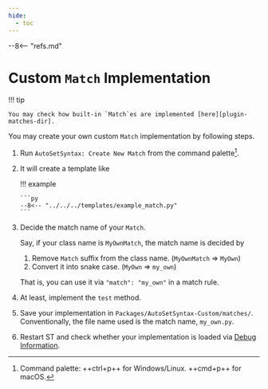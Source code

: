 ```yaml
---
hide:
  - toc
---
```


--8<-- "refs.md"

# Custom `Match` Implementation

!!! tip

    You may check how built-in `Match`es are implemented [here][plugin-matches-dir].

You may create your own custom `Match` implementation by following steps.

1.  Run `AutoSetSyntax: Create New Match` from the command palette[^1].
1.  It will create a template like

    !!! example

        ```py
        --8<-- "../../../templates/example_match.py"
        ```

1.  Decide the match name of your `Match`.

    Say, if your class name is `MyOwnMatch`, the match name is decided by

    1. Remove `Match` suffix from the class name. (`MyOwnMatch` => `MyOwn`)
    1. Convert it into snake case. (`MyOwn` => `my_own`)

    That is, you can use it via `"match": "my_own"` in a match rule.

1.  At least, implement the `test` method.
1.  Save your implementation in `Packages/AutoSetSyntax-Custom/matches/`.
    Conventionally, the file name used is the match name, `my_own.py`.

1.  Restart ST and check whether your implementation is loaded via [Debug Information][plugin-debug-information].

[plugin-debug-information]: ../debug.md#debug-information

[^1]: Command palette: ++ctrl+p++ for Windows/Linux. ++cmd+p++ for macOS.
